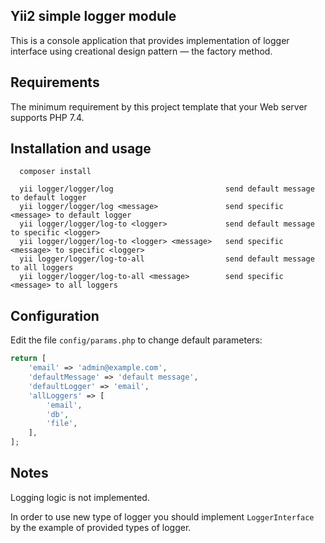 Yii2 simple logger module
-
This is a console application that provides implementation of logger interface using creational design pattern — the factory method.

Requirements
-
The minimum requirement by this project template that your Web server supports PHP 7.4.

Installation and usage
-
      composer install
      
      yii logger/logger/log                         send default message to default logger
      yii logger/logger/log <message>               send specific <message> to default logger
      yii logger/logger/log-to <logger>             send default message to specific <logger>
      yii logger/logger/log-to <logger> <message>   send specific <message> to specific <logger>
      yii logger/logger/log-to-all                  send default message to all loggers
      yii logger/logger/log-to-all <message>        send specific <message> to all loggers

Configuration
-
Edit the file `config/params.php` to change default parameters:
```php
return [
    'email' => 'admin@example.com',
    'defaultMessage' => 'default message',
    'defaultLogger' => 'email',
    'allLoggers' => [
        'email',
        'db',
        'file',
    ],
];
```
Notes
-
Logging logic is not implemented.

In order to use new type of logger you should implement `LoggerInterface` by the example of provided types of logger.

